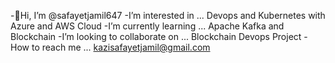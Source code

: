 -👋Hi, I’m @safayetjamil647
-I’m interested in ... Devops and Kubernetes with Azure and AWS Cloud
-I’m currently learning ... Apache Kafka and Blockchain
-I’m looking to collaborate on ... Blockchain Devops Project 
-How to reach me ... kazisafayetjamil@gmail.com
